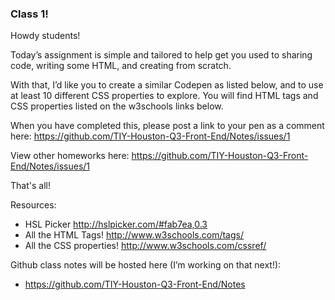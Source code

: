 ### Class 1!

Howdy students!

Today’s assignment is simple and tailored to help get you used to sharing code, writing some HTML, and creating from scratch.

With that, I’d like you to create a similar Codepen as listed below, and to use at least 10 different CSS properties to explore. You will find HTML tags and CSS properties listed on the w3schools links below.

When you have completed this, please post a link to your pen as a comment here: https://github.com/TIY-Houston-Q3-Front-End/Notes/issues/1

View other homeworks here: https://github.com/TIY-Houston-Q3-Front-End/Notes/issues/1

That's all!

Resources:
- HSL Picker http://hslpicker.com/#fab7ea,0.3
- All the HTML Tags! http://www.w3schools.com/tags/
- All the CSS properties! http://www.w3schools.com/cssref/

Github class notes will be hosted here (I’m working on that next!):
- https://github.com/TIY-Houston-Q3-Front-End/Notes
